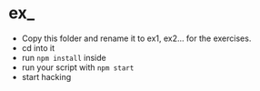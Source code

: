 # ex_

- Copy this folder and rename it to ex1, ex2… for the exercises.  
- cd into it 
- run `npm install` inside
- run your script with `npm start`
- start hacking

